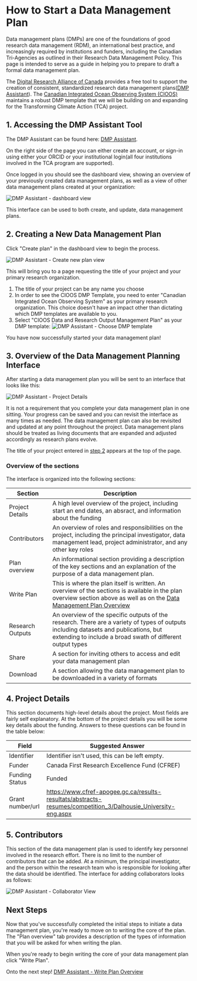 # How to Start a Data Management Plan
Data management plans (DMPs) are one of the foundations of good research data management (RDM), an international best practice, and increasingly required by institutions and funders, including the Canadian Tri-Agencies as outlined in their Research Data Management Policy. This page is intended to serve as a guide in helping you to prepare to draft a formal data management plan. 

The [Digital Research Alliance of Canada](https://alliancecan.ca/en) provides a free tool to support the creation of consistent, standardized research data management plans([DMP Assistant](https://dmp-pgd.ca/)). The [Canadian Integrated Ocean Observing System (CIOOS)](https://cioos.ca/) maintains a robust DMP template that we will be building on and expanding for the Transforming Climate Action (TCA) project.

## 1. Accessing the DMP Assistant Tool
   
The DMP Assistant can be found here: [DMP Assistant](https://dmp-pgd.ca/). 

On the right side of the page you can either create an account, or sign-in using either your ORCID or your institutional login(all four institutions involved in the TCA program are supported).

Once logged in you should see the dashboard view, showing an overview of your previously created data management plans, as well as a view of other data management plans created at your organization:

![DMP Assistant - dashboard view](../img/dmp-guide/dmp-dashboard.png)

This interface can be used to both create, and update, data management plans.

## 2. Creating a New Data Management Plan

Click "Create plan" in the dashboard view to begin the process.

![DMP Assistant - Create new plan view](../img/dmp-guide/dmp-create-plan-1.png)

This will bring you to a page requesting the title of your project and your primary research organization.

1. The title of your project can be any name you choose
2. In order to see the CIOOS DMP Template, you need to enter "Canadian Integrated Ocean Observing System" as your primary research organization. This choice doesn't have an impact other than dictating which DMP templates are available to you.
3. Select "CIOOS Data and Research Output Management Plan" as your DMP template:
![DMP Assistant - Choose DMP template](../img/dmp-guide/dmp-create-plan-2.png)

You have now successfully started your data management plan!

## 3. Overview of the Data Management Planning Interface

After starting a data management plan you will be sent to an interface that looks like this:

![DMP Assistant - Project Details](../img/dmp-guide/dmp-project%20details.png)

It is not a requirement that you complete your data management plan in one sitting. Your progress can be saved and you can revisit the interface as many times as needed. The data management plan can also be revisited and updated at any point throughout the project. Data management plans should be treated as living documents that are expanded and adjusted accordingly as research plans evolve.

The title of your project entered in [step 2](starting-a-data-management-plan.md#2-creating-a-new-data-management-plan) appears at the top of the page.

### Overview of the sections

The interface is organized into the following sections:

Section          | Description
---------------- | ------------- 
Project Details  | A high level overview of the project, including start an end dates, an absract, and information about the funding  
Contributors     | An overview of roles and responsibilities on the project, including the principal investigator, data management lead, project administrator, and any other key roles 
Plan overview    | An informational section providing a description of the key sections and an explanation of the purpose of a data management plan.
Write Plan       | This is where the plan itself is written. An overview of the sections is available in the plan overview section above as well as on the [Data Management Plan Overview](write-plan-overview.md)
Research Outputs | An overview of the specific outputs of the research. There are a variety of types of outputs including datasets and publications, but extending to include a broad swath of different output types
Share            | A section for inviting others to access and edit your data management plan
Download         | A section allowing the data management plan to be downloaded in a variety of formats

## 4. Project Details

This section documents high-level details about the project. Most fields are fairly self explanatory. At the bottom of the project details you will be some key details about the funding. Answers to these questions can be found in the table below:

Field               | Suggested Answer
------------------- | -------------------
Identifier          | Identifier isn't used, this can be left empty.
Funder              | Canada First Research Excellence Fund (CFREF)
Funding Status      | Funded
Grant number/url    | https://www.cfref-apogee.gc.ca/results-resultats/abstracts-resumes/competition_3/Dalhousie_University-eng.aspx

## 5. Contributors

This section of the data management plan is used to identify key personnel involved in the research effort. There is no limit to the number of contributors that can be added. At a minimum, the principal investigator, and the person within the research team who is responsible for looking after the data should be identified. The interface for adding collaborators looks as follows:

![DMP Assistant - Collaborator View](../img/dmp-guide/dmp-collaborator.png)

## Next Steps

Now that you've successfully completed the initial steps to initiate a data management plan, you're ready to move on to writing the core of the plan. The "Plan overview" tab provides a description of the types of information that you will be asked for when writing the plan.

When you're ready to begin writing the core of your data management plan click "Write Plan".

Onto the next step! [DMP Assistant - Write Plan Overview](write-plan-overview.md)